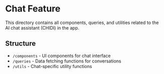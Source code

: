 # Chat Feature

This directory contains all components, queries, and utilities related to the AI chat assistant (CHIDI) in the app.

## Structure
- `/components` - UI components for chat interface
- `/queries` - Data fetching functions for conversations
- `/utils` - Chat-specific utility functions
